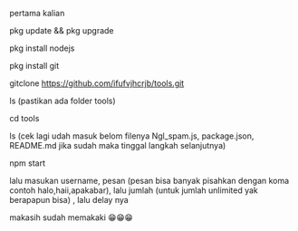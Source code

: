 pertama kalian 

pkg update && pkg upgrade 

pkg install nodejs

pkg install git

gitclone https://github.com/ifufvjhcrjb/tools.git

ls (pastikan ada folder tools) 

cd tools

ls (cek lagi udah masuk belom filenya Ngl_spam.js, package.json, README.md jika sudah maka tinggal langkah selanjutnya) 

npm start

lalu masukan username, pesan (pesan bisa banyak pisahkan dengan koma contoh halo,haii,apakabar), lalu jumlah (untuk jumlah unlimited yak berapapun bisa) , lalu delay nya 


makasih sudah memakaki 😁😁😁
